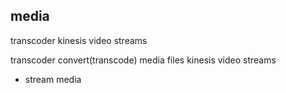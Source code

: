 ## media
transcoder
kinesis video streams

transcoder
convert(transcode) media files
kinesis video streams
* stream media 



